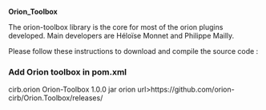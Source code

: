 **Orion_Toolbox**

The orion-toolbox library is the core for most of the orion plugins developed.
Main developers are Héloïse Monnet and Philippe Mailly.

Please follow these instructions to download and compile the source code :
### Add Orion toolbox in pom.xml
<dependency>
    <groupId>cirb.orion</groupId>
    <artifactId>Orion-Toolbox</artifactId>
    <version>1.0.0</version>
    <type>jar</type>
</dependency>
<repository>
    <id>orion</id>
   <url>url>https://github.com/orion-cirb/Orion.Toolbox/releases/</url>
 </repository>

